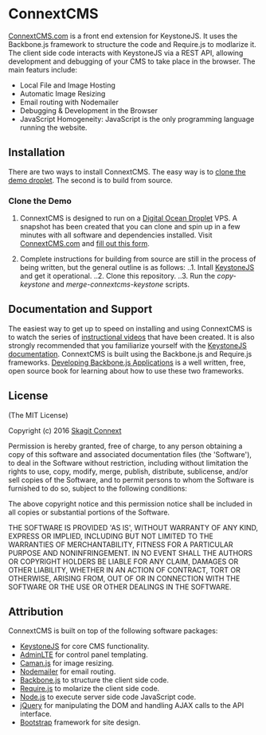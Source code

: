 # ConnextCMS
[ConnextCMS.com](http://connextcms.com) is a front end extension for KeystoneJS. It uses the Backbone.js framework to structure the code and Require.js to modlarize it. The client side code interacts with KeystoneJS via a REST API, allowing development and debugging of your CMS to take place in the browser. The main featurs include:
* Local File and Image Hosting
* Automatic Image Resizing
* Email routing with Nodemailer
* Debugging & Development in the Browser
* JavaScript Homogeneity: JavaScript is the only programming language running the website.

## Installation
There are two ways to install ConnextCMS. The easy way is to [clone the demo droplet](http://connextcms.com/page/clone-your-own). The second is to build from source. 

### Clone the Demo
1. ConnextCMS is designed to run on a [Digital Ocean Droplet](https://m.do.co/c/8f47a23b91ce) VPS. A snapshot has been created that you can clone and spin up in a few minutes with all software and dependencies installed. Visit [ConnextCMS.com](http://connextcms.com) and [fill out this form](http://connextcms.com/page/clone-your-own). 

2. Complete instructions for building from source are still in the process of being written, but the general outline is as follows:
..1. Intall [KeystoneJS](https://github.com/keystonejs/keystone) and get it operational. 
..2. Clone this repository.
..3. Run the _copy-keystone_ and _merge-connextcms-keystone_ scripts.

## Documentation and Support
The easiest way to get up to speed on installing and using ConnextCMS is to watch the series of [instructional videos](http://connextcms.com/page/videos) that have been created. It is also strongly recommended that you familiarize yourself with the [KeystoneJS documentation](keystonejs.com/docs/). ConnextCMS is built using the Backbone.js and Require.js frameworks. [Developing Backbone.js Applications](https://addyosmani.com/backbone-fundamentals/) is a well written, free, open source book for learning about how to use these two frameworks.

## License
(The MIT License)

Copyright (c) 2016 [Skagit Connext](http://skagitconnext.com/)

Permission is hereby granted, free of charge, to any person obtaining a copy of this software and associated documentation files (the 'Software'), to deal in the Software without restriction, including without limitation the rights to use, copy, modify, merge, publish, distribute, sublicense, and/or sell copies of the Software, and to permit persons to whom the Software is furnished to do so, subject to the following conditions:

The above copyright notice and this permission notice shall be included in all copies or substantial portions of the Software.

THE SOFTWARE IS PROVIDED 'AS IS', WITHOUT WARRANTY OF ANY KIND, EXPRESS OR IMPLIED, INCLUDING BUT NOT LIMITED TO THE WARRANTIES OF MERCHANTABILITY, FITNESS FOR A PARTICULAR PURPOSE AND NONINFRINGEMENT. IN NO EVENT SHALL THE AUTHORS OR COPYRIGHT HOLDERS BE LIABLE FOR ANY CLAIM, DAMAGES OR OTHER LIABILITY, WHETHER IN AN ACTION OF CONTRACT, TORT OR OTHERWISE, ARISING FROM, OUT OF OR IN CONNECTION WITH THE SOFTWARE OR THE USE OR OTHER DEALINGS IN THE SOFTWARE.


## Attribution
ConnextCMS is built on top of the following software packages:
* [KeystoneJS](https://github.com/keystonejs/keystone) for core CMS functionality.
* [AdminLTE](https://github.com/almasaeed2010/AdminLTE) for control panel templating.
* [Caman.js](https://github.com/meltingice/CamanJS) for image resizing.
* [Nodemailer](https://github.com/nodemailer/nodemailer) for email routing.
* [Backbone.js](http://backbonejs.org/) to structure the client side code.
* [Require.js](http://requirejs.org/) to molarize the client side code.
* [Node.js](http://nodejs.org/) to execute server side code JavaScript code.
* [jQuery](http://jquery.com/) for manipulating the DOM and handling AJAX calls to the API interface.
* [Bootstrap](http://getbootstrap.com/) framework for site design.